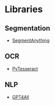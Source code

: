 # Libraries

## Segmentation

- [SegmentAnything](https://github.com/facebookresearch/segment-anything)

## OCR

- [PyTesseract](https://github.com/madmaze/pytesseract)

## NLP

- [GPT4All](https://github.com/nomic-ai/gpt4all)
